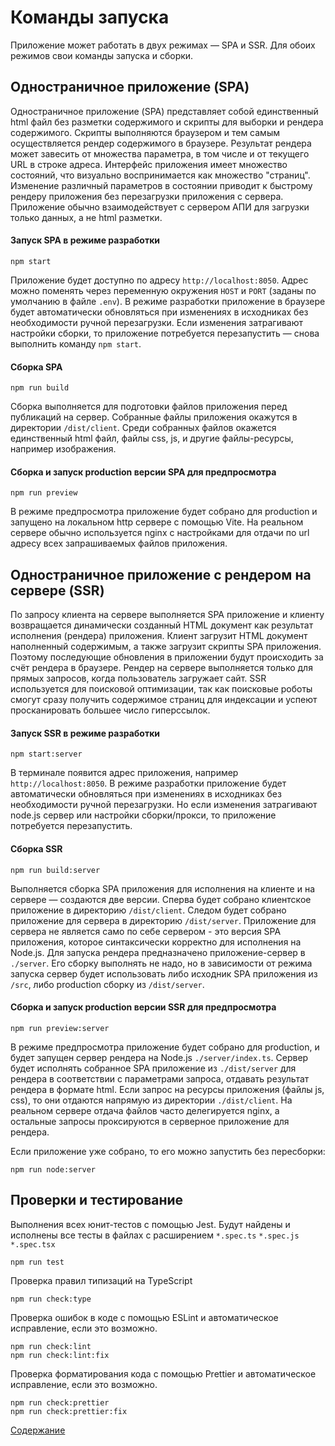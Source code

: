# Команды запуска

Приложение может работать в двух режимах — SPA и SSR. Для обоих режимов свои команды запуска и сборки.

## Одностраничное приложение (SPA)

Одностраничное приложение (SPA) представляет собой единственный html файл без разметки содержимого и скрипты для выборки и рендера содержимого. Скрипты выполняются браузером и тем самым осуществляется рендер содержимого в браузере.  Результат рендера может завесить от множества параметра, в том числе и от текущего URL в строке адреса. Интерфейс приложения имеет множество состояний, что визуально воспринимается как множество "страниц". Изменение различный параметров в состоянии приводит к быстрому рендеру приложения без перезагрузки приложения с сервера. Приложение обычно взаимодействует с сервером АПИ для загрузки только данных, а не html разметки.

#### Запуск SPA в режиме разработки

```
npm start
```

Приложение будет доступно по адресу `http://localhost:8050`. Адрес можно поменять через переменную окружения `HOST` и `PORT` (заданы по умолчанию в файле `.env`). В режиме разработки приложение в браузере будет автоматически обновляться при изменениях в исходниках без необходимости ручной перезагрузки. Если изменения затрагивают настройки сборки, то приложение потребуется перезапустить — снова выполнить команду `npm start`.

#### Сборка SPA

```
npm run build
```

Сборка выполняется для подготовки файлов приложения перед публикаций на сервер. Собранные файлы приложения окажутся в директории `/dist/client`. Среди собранных файлов окажется единственный html файл, файлы css, js, и другие файлы-ресурсы, например изображения.

#### Сборка и запуск production версии SPA для предпросмотра 

```
npm run preview
```

В режиме предпросмотра приложение будет собрано для production и запущено на локальном http сервере с помощью  Vite. На реальном сервере обычно используется nginx с настройками для отдачи по url адресу всех запрашиваемых файлов приложения.

## Одностраничное приложение c рендером на сервере (SSR)

По запросу клиента на сервере выполняется SPA приложение и клиенту возвращается динамически созданный HTML документ как результат исполнения (рендера) приложения. Клиент загрузит HTML документ наполненный содержимым, а также загрузит скрипты SPA приложения. Поэтому последующие обновления в приложении будут происходить за счёт рендера в браузере. Рендер на сервере выполняется только для прямых запросов, когда пользователь загружает сайт. SSR используется для поисковой оптимизации, так как поисковые роботы смогут сразу получить содержимое страниц для индексации и успеют просканировать большее число гиперссылок.

#### Запуск SSR в режиме разработки

```
npm start:server
```

В терминале появится адрес приложения, например `http://localhost:8050`. В режиме разработки приложение будет автоматически обновляться при изменениях в исходниках без необходимости ручной перезагрузки. Но если изменения затрагивают node.js сервер или настройки сборки/прокси, то приложение потребуется перезапустить.

#### Сборка SSR

```
npm run build:server
```

Выполняется сборка SPA приложения для исполнения на клиенте и на сервере — создаются две версии. Сперва будет собрано клиентское приложение в директорию `/dist/client`. Следом будет собрано приложение для сервера в директорию `/dist/server`. Приложение для сервера не является само по себе сервером - это версия SPA приложения, которое синтаксически корректно для исполнения на Node.js. Для запуска рендера предназначено приложение-сервер в `./server`. Его сборку выполнять не надо, но в зависимости от режима запуска сервер будет использовать либо исходник SPA приложения из `/src`, либо production сборку из `/dist/server`. 

#### Сборка и запуск production версии SSR для предпросмотра

```
npm run preview:server
```

В режиме предпросмотра приложение будет собрано для production, и будет запущен сервер рендера на Node.js `./server/index.ts`. Сервер будет исполнять собранное SPA приложение из `./dist/server` для рендера в соответствии с параметрами запроса, отдавать результат рендера в формате html. Если запрос на ресурсы приложения (файлы js, css), то они отдаются напрямую из директории `./dist/client`. На реальном сервере отдача файлов часто делегируется nginx, а остальные запросы проксируются в серверное приложение для рендера.

Если приложение уже собрано, то его можно запустить без пересборки:

```
npm run node:server
```

## Проверки и тестирование

Выполнения всех юнит-тестов с помощью Jest. Будут найдены и исполнены все тесты в файлах с расширением `*.spec.ts` `*.spec.js` `*.spec.tsx` 

```
npm run test
```

Проверка правил типизаций на TypeScript

```
npm run check:type
```

Проверка ошибок в коде с помощью ESLint и автоматическое исправление, если это возможно.

```
npm run check:lint
npm run check:lint:fix
```

Проверка форматирования кода с помощью Prettier и автоматическое исправление, если это возможно.

```
npm run check:prettier
npm run check:prettier:fix
```

[Содержание](main.md)
